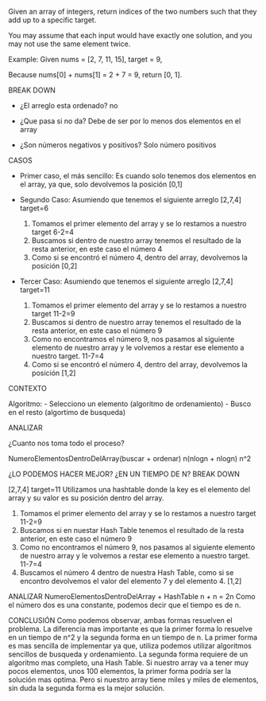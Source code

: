Given an array of integers, return indices of the two numbers such that they add up to a specific target.

You may assume that each input would have exactly one solution, and you may not use the same element twice.

Example:
Given nums = [2, 7, 11, 15], target = 9,

Because nums[0] + nums[1] = 2 + 7 = 9,
return [0, 1].

BREAK DOWN

- ¿El arreglo esta ordenado?
no

- ¿Que pasa si no da?
Debe de ser por lo menos dos elementos en el array

- ¿Son números negativos y positivos?
Solo número positivos


CASOS

- Primer caso, el más sencillo:
Es cuando solo tenemos dos elementos en el array, ya que, solo devolvemos la posición [0,1]

- Segundo Caso:
    Asumiendo que tenemos el siguiente arreglo [2,7,4] target=6
    1. Tomamos el primer elemento del array y se lo restamos a nuestro target
        6-2=4
    2. Buscamos si dentro de nuestro array tenemos el resultado de la resta anterior, en este caso el número 4
    3. Como si se encontró el número 4, dentro del array, devolvemos la posición [0,2]

- Tercer Caso: 
    Asumiendo que tenemos el siguiente arreglo [2,7,4] target=11
    1. Tomamos el primer elemento del array y se lo restamos a nuestro target
        11-2=9
    2. Buscamos si dentro de nuestro array tenemos el resultado de la resta anterior, en este caso el número 9
    3. Como no encontramos el número 9, nos pasamos al siguiente elemento de nuestro array y le volvemos a restar ese elemento a nuestro target.
        11-7=4
    4. Como si se encontró el número 4, dentro del array, devolvemos la posición [1,2]


CONTEXTO

Algoritmo:
    - Selecciono un elemento (algoritmo de ordenamiento)
    - Busco en el resto (algortimo de busqueda)


ANALIZAR

¿Cuanto nos toma todo el proceso?

NumeroElementosDentroDelArray(buscar + ordenar)
n(nlogn + nlogn)
n^2


¿LO PODEMOS HACER MEJOR? ¿EN UN TIEMPO DE N?
BREAK DOWN

[2,7,4] target=11
Utilizamos una hashtable donde la key es el elemento del array y su valor es su posición dentro del array.

1. Tomamos el primer elemento del array y se lo restamos a nuestro target
        11-2=9
2. Buscamos si en nuestar Hash Table tenemos el resultado de la resta anterior, en este caso el número 9
3. Como no encontramos el número 9, nos pasamos al siguiente elemento de nuestro array y le volvemos a restar ese elemento a nuestro target.
        11-7=4
4. Buscamos el número 4 dentro de nuestra Hash Table, como si se encontro devolvemos el valor del elemento 7 y del elemento 4. 
        [1,2]

ANALIZAR
NumeroElementosDentroDelArray + HashTable
n + n = 2n 
Como el número dos es una constante, podemos decir que el tiempo es de n. 


CONCLUSIÓN
Como podemos observar, ambas formas resuelven el problema. La diferencia mas importante es que la primer forma lo resuelve en un tiempo de n^2
y la segunda forma en un tiempo de n. La primer forma es mas sencilla de implementar ya que, utiliza podemos utilizar algoritmos sencillos de 
busqueda y ordenamiento. La segunda forma requiere de un algoritmo mas completo, una Hash Table. Si nuestro array va a tener muy pocos elementos,
unos 100 elementos, la primer forma podría ser la solución mas optima. Pero si nuestro array tiene miles y miles de elementos, sin duda la 
segunda forma es la mejor solución. 